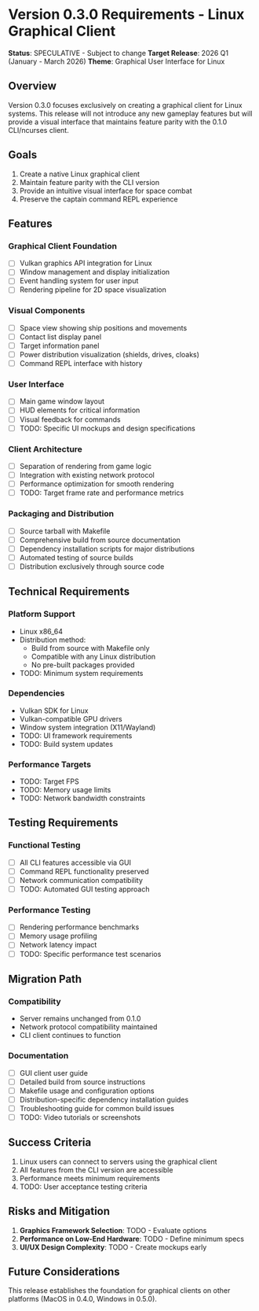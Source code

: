 # Version 0.3.0 Requirements - Linux Graphical Client

**Status**: SPECULATIVE - Subject to change
**Target Release**: 2026 Q1 (January - March 2026)
**Theme**: Graphical User Interface for Linux

## Overview

Version 0.3.0 focuses exclusively on creating a graphical client for Linux systems. This release will not introduce any new gameplay features but will provide a visual interface that maintains feature parity with the 0.1.0 CLI/ncurses client.

## Goals

1. Create a native Linux graphical client
2. Maintain feature parity with the CLI version
3. Provide an intuitive visual interface for space combat
4. Preserve the captain command REPL experience

## Features

### Graphical Client Foundation
- [ ] Vulkan graphics API integration for Linux
- [ ] Window management and display initialization
- [ ] Event handling system for user input
- [ ] Rendering pipeline for 2D space visualization

### Visual Components
- [ ] Space view showing ship positions and movements
- [ ] Contact list display panel
- [ ] Target information panel
- [ ] Power distribution visualization (shields, drives, cloaks)
- [ ] Command REPL interface with history

### User Interface
- [ ] Main game window layout
- [ ] HUD elements for critical information
- [ ] Visual feedback for commands
- [ ] TODO: Specific UI mockups and design specifications

### Client Architecture
- [ ] Separation of rendering from game logic
- [ ] Integration with existing network protocol
- [ ] Performance optimization for smooth rendering
- [ ] TODO: Target frame rate and performance metrics

### Packaging and Distribution
- [ ] Source tarball with Makefile
- [ ] Comprehensive build from source documentation
- [ ] Dependency installation scripts for major distributions
- [ ] Automated testing of source builds
- [ ] Distribution exclusively through source code

## Technical Requirements

### Platform Support
- Linux x86_64
- Distribution method:
  - Build from source with Makefile only
  - Compatible with any Linux distribution
  - No pre-built packages provided
- TODO: Minimum system requirements

### Dependencies
- Vulkan SDK for Linux
- Vulkan-compatible GPU drivers
- Window system integration (X11/Wayland)
- TODO: UI framework requirements
- TODO: Build system updates

### Performance Targets
- TODO: Target FPS
- TODO: Memory usage limits
- TODO: Network bandwidth constraints

## Testing Requirements

### Functional Testing
- [ ] All CLI features accessible via GUI
- [ ] Command REPL functionality preserved
- [ ] Network communication compatibility
- [ ] TODO: Automated GUI testing approach

### Performance Testing
- [ ] Rendering performance benchmarks
- [ ] Memory usage profiling
- [ ] Network latency impact
- [ ] TODO: Specific performance test scenarios

## Migration Path

### Compatibility
- Server remains unchanged from 0.1.0
- Network protocol compatibility maintained
- CLI client continues to function

### Documentation
- [ ] GUI client user guide
- [ ] Detailed build from source instructions
- [ ] Makefile usage and configuration options
- [ ] Distribution-specific dependency installation guides
- [ ] Troubleshooting guide for common build issues
- [ ] TODO: Video tutorials or screenshots

## Success Criteria

1. Linux users can connect to servers using the graphical client
2. All features from the CLI version are accessible
3. Performance meets minimum requirements
4. TODO: User acceptance testing criteria

## Risks and Mitigation

1. **Graphics Framework Selection**: TODO - Evaluate options
2. **Performance on Low-End Hardware**: TODO - Define minimum specs
3. **UI/UX Design Complexity**: TODO - Create mockups early

## Future Considerations

This release establishes the foundation for graphical clients on other platforms (MacOS in 0.4.0, Windows in 0.5.0).